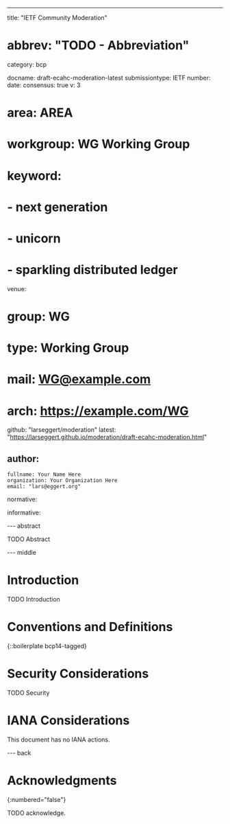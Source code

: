 ---
title: "IETF Community Moderation"
# abbrev: "TODO - Abbreviation"
category: bcp

docname: draft-ecahc-moderation-latest
submissiontype: IETF
number:
date:
consensus: true
v: 3
# area: AREA
# workgroup: WG Working Group
# keyword:
#  - next generation
#  - unicorn
#  - sparkling distributed ledger
venue:
#  group: WG
#  type: Working Group
#  mail: WG@example.com
#  arch: https://example.com/WG
  github: "larseggert/moderation"
  latest: "https://larseggert.github.io/moderation/draft-ecahc-moderation.html"

author:
 -
    fullname: Your Name Here
    organization: Your Organization Here
    email: "lars@eggert.org"

normative:

informative:


--- abstract

TODO Abstract


--- middle

# Introduction

TODO Introduction


# Conventions and Definitions

{::boilerplate bcp14-tagged}


# Security Considerations

TODO Security


# IANA Considerations

This document has no IANA actions.


--- back

# Acknowledgments
{:numbered="false"}

TODO acknowledge.
